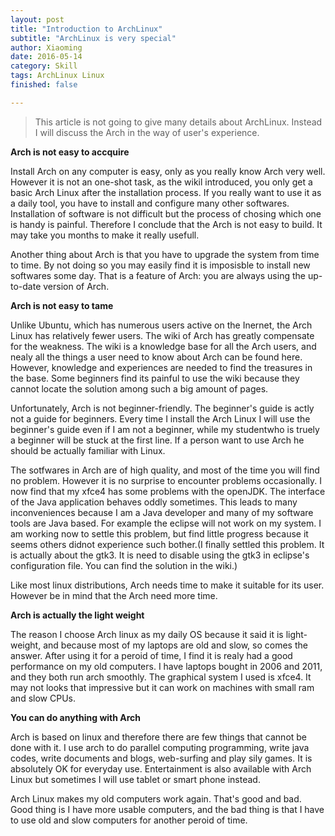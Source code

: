 ```yaml
---
layout: post
title: "Introduction to ArchLinux"
subtitle: "ArchLinux is very special"
author: Xiaoming
date: 2016-05-14
category: Skill
tags: ArchLinux Linux
finished: false

---
```


> This article is not going to give many details about ArchLinux. Instead I will discuss the Arch in the way of user's experience.

**Arch is not easy to accquire**

Install Arch on any computer is easy, only as you really know Arch very well. However it is not an one-shot task, as the wikil introduced, you only get a basic Arch Linux after the installation process. If you really want to use it as a daily tool, you have to install and configure many other softwares. Installation of software is not difficult but the process of chosing which one is handy is painful. Therefore I conclude that the Arch is not easy to build. It may take you months to make it really usefull.

Another thing about Arch is that you have to upgrade the system from time to time. By not doing so you may easily find it is imposisble to install new softwares some day. That is a feature of Arch: you are always using the up-to-date version of Arch.

**Arch is not easy to tame**

Unlike Ubuntu, which has numerous users active on the Inernet, the Arch Linux has relatively fewer users. The wiki of Arch has greatly compensate for the weakness. The wiki is a knowledge base for all the Arch users, and nealy all the things a user need to know about Arch can be found here. However, knowledge and experiences are needed to find the treasures in the base. Some beginners find its painful to use the wiki because they cannot locate the solution among such a big amount of pages.

Unfortunately, Arch is not beginner-friendly. The beginner's guide is actly not a guide for beginners. Every time I install the Arch Linux I will use the beginner's guide even if I am not a beginner, while my studentwho is truely a beginner will be stuck at the first line. If a person want to use Arch he should be actually familiar with Linux. 

The sotfwares in Arch are of high quality, and most of the time you will find no problem. However it is no surprise to encounter problems occasionally. I now find that my xfce4 has some problems with the openJDK. The interface of the Java application behaves oddly sometimes. This leads to many inconveniences because I am a Java developer and many of my software tools are Java based. For example the eclipse will not work on my system. I am working now to settle this problem, but find little progress because it seems others didnot experience such bother.(I finally settled this problem. It is actually about the gtk3. It is need to disable using the gtk3 in eclipse's configuration file. You can find the solution in the wiki.)

Like most linux distributions, Arch needs time to make it suitable for its user. However be in mind that the Arch need more time. 

**Arch is actually the light weight**

The reason I choose Arch linux as my daily OS because it said it is light-weight, and because most of my laptops are old and slow, so comes the answer. After using it for a peroid of time, I find it is realy had a good performance on my old computers. I have laptops bought in 2006 and 2011, and they both run arch smoothly. The graphical system I used is xfce4. It may not looks that impressive but it can work on machines with small ram and slow CPUs. 

**You can do anything with Arch**

Arch is based on linux and therefore there are few things that cannot be done with it. I use arch to do parallel computing programming, write java codes, write documents and blogs, web-surfing and play sily games. It is absolutely OK for everyday use. Entertainment is also available with Arch Linux but sometimes I will use tablet or smart phone instead.

Arch Linux makes my old computers work again. That's good and bad. Good thing is I have more usable computers, and the bad thing is that I have to use old and slow computers for another peroid of time.
